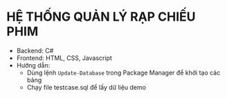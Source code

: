 # HỆ THỐNG QUẢN LÝ RẠP CHIẾU PHIM
- Backend: C#
- Frontend: HTML, CSS, Javascript
- Hướng dẫn:
    + Dùng lệnh `Update-Database`  trong Package Manager để khởi tạo các bảng
    + Chạy file testcase.sql để lấy dữ liệu demo
